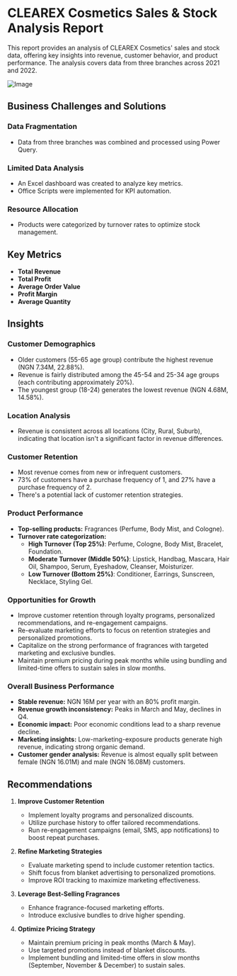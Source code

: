 # CLEAREX Cosmetics Sales & Stock Analysis Report

This report provides an analysis of CLEAREX Cosmetics' sales and stock data, offering key insights into revenue, customer behavior, and product performance. The analysis covers data from three branches across 2021 and 2022.

![Image](https://github.com/user-attachments/assets/8a4ac7e0-2896-4459-b942-f95326505870)

## Business Challenges and Solutions

### Data Fragmentation
- Data from three branches was combined and processed using Power Query.

### Limited Data Analysis
- An Excel dashboard was created to analyze key metrics.
- Office Scripts were implemented for KPI automation.

### Resource Allocation
- Products were categorized by turnover rates to optimize stock management.

## Key Metrics
- **Total Revenue**
- **Total Profit**
- **Average Order Value**
- **Profit Margin**
- **Average Quantity**

## Insights

### Customer Demographics
- Older customers (55-65 age group) contribute the highest revenue (NGN 7.34M, 22.88%).
- Revenue is fairly distributed among the 45-54 and 25-34 age groups (each contributing approximately 20%).
- The youngest group (18-24) generates the lowest revenue (NGN 4.68M, 14.58%).

### Location Analysis
- Revenue is consistent across all locations (City, Rural, Suburb), indicating that location isn't a significant factor in revenue differences.

### Customer Retention
- Most revenue comes from new or infrequent customers.
- 73% of customers have a purchase frequency of 1, and 27% have a purchase frequency of 2.
- There's a potential lack of customer retention strategies.

### Product Performance
- **Top-selling products:** Fragrances (Perfume, Body Mist, and Cologne).
- **Turnover rate categorization:**
  - **High Turnover (Top 25%)**: Perfume, Cologne, Body Mist, Bracelet, Foundation.
  - **Moderate Turnover (Middle 50%)**: Lipstick, Handbag, Mascara, Hair Oil, Shampoo, Serum, Eyeshadow, Cleanser, Moisturizer.
  - **Low Turnover (Bottom 25%)**: Conditioner, Earrings, Sunscreen, Necklace, Styling Gel.

### Opportunities for Growth
- Improve customer retention through loyalty programs, personalized recommendations, and re-engagement campaigns.
- Re-evaluate marketing efforts to focus on retention strategies and personalized promotions.
- Capitalize on the strong performance of fragrances with targeted marketing and exclusive bundles.
- Maintain premium pricing during peak months while using bundling and limited-time offers to sustain sales in slow months.

### Overall Business Performance
- **Stable revenue:** NGN 16M per year with an 80% profit margin.
- **Revenue growth inconsistency:** Peaks in March and May, declines in Q4.
- **Economic impact:** Poor economic conditions lead to a sharp revenue decline.
- **Marketing insights:** Low-marketing-exposure products generate high revenue, indicating strong organic demand.
- **Customer gender analysis:** Revenue is almost equally split between female (NGN 16.01M) and male (NGN 16.08M) customers.

## Recommendations

1. **Improve Customer Retention**
   - Implement loyalty programs and personalized discounts.
   - Utilize purchase history to offer tailored recommendations.
   - Run re-engagement campaigns (email, SMS, app notifications) to boost repeat purchases.

2. **Refine Marketing Strategies**
   - Evaluate marketing spend to include customer retention tactics.
   - Shift focus from blanket advertising to personalized promotions.
   - Improve ROI tracking to maximize marketing effectiveness.

3. **Leverage Best-Selling Fragrances**
   - Enhance fragrance-focused marketing efforts.
   - Introduce exclusive bundles to drive higher spending.

4. **Optimize Pricing Strategy**
   - Maintain premium pricing in peak months (March & May).
   - Use targeted promotions instead of blanket discounts.
   - Implement bundling and limited-time offers in slow months (September, November & December) to sustain sales.
